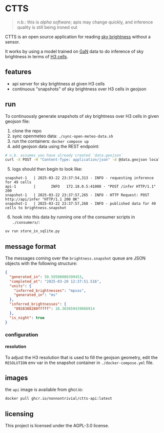 # CTTS

> n.b.: this is _alpha software_; apis may change quickly, and inference quality is still being ironed out

CTTS is an open source application for reading [sky brightness](https://en.wikipedia.org/wiki/Sky_brightness) without a sensor.

It works by using a model trained on [GaN](https://globeatnight.org/maps-data/) data to do inference of sky brightness in terms of [H3 cells](https://h3geo.org).

## features

- api server for sky brightness at given H3 cells
- continuous "snapshots" of sky brightness over H3 cells in geojson

## run

To continuously generate snapshots of sky brightness over H3 cells in given geojson file:

1. clone the repo
2. sync openmeteo data: `./sync-open-meteo-data.sh`
3. run the containers: `docker compose up`
4. add geojson data using the REST endpoint:

```sh
# n.b. assumes you have already created `data.geojson`
curl -X POST -H "Content-Type: application/json" -d @data.geojson localhost:8000/geojson
```

5. logs should then begin to look like:

```log
snapshot-1   | 2025-03-22 23:37:54,313 - INFO - requesting inference for 49 cells
api-1        |       INFO   172.18.0.5:41008 - "POST /infer HTTP/1.1" 200
snapshot-1   | 2025-03-22 23:37:57,265 - INFO - HTTP Request: POST http://api/infer "HTTP/1.1 200 OK"
snapshot-1   | 2025-03-22 23:37:57,268 - INFO - published data for 49 cells to brightness.snapshot
```

6. hook into this data by running one of the consumer scripts in `./consumers/`:

```sh
uv run store_in_sqlite.py
```

## message format

The messages coming over the `brightness.snapshot` queue are JSON objects with the following structure:

```json
{
  "generated_in": 50.59500000399453,
  "completed_at": "2025-03-20 12:37:51.516",
  "units": {
    "inferred_brightnesses": "mpsas",
    "generated_in": "ms"
  },
  "inferred_brightnesses": {
    "8928308280fffff": 18.303659439086914
  },
  "is_night": true
}
```

### configuration

#### resolution

To adjust the H3 resolution that is used to fill the geojson geometry, edit the `RESOLUTION` env var in
the snapshot container in `./docker-compose.yml` file.

## images

the `api` image is available from ghcr.io:

```sh
docker pull ghcr.io/nonnontrivial/ctts-api:latest

```

## licensing

This project is licensed under the AGPL-3.0 license.
